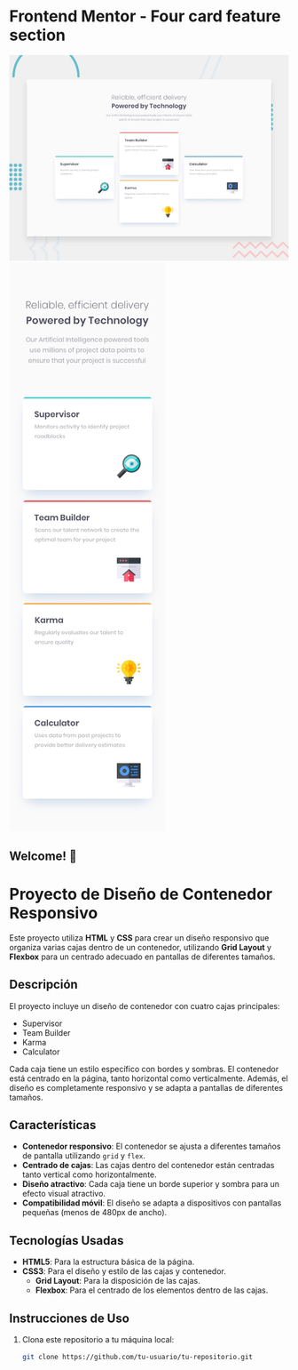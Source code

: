 # Frontend Mentor - Four card feature section

![Design preview for the Four card feature section coding challenge](./design/desktop-preview.jpg)
![Design preview for the Four card feature section coding challenge](./design/mobile-design.jpg)


## Welcome! 👋
# Proyecto de Diseño de Contenedor Responsivo

Este proyecto utiliza **HTML** y **CSS** para crear un diseño responsivo que organiza varias cajas dentro de un contenedor, utilizando **Grid Layout** y **Flexbox** para un centrado adecuado en pantallas de diferentes tamaños.

## Descripción

El proyecto incluye un diseño de contenedor con cuatro cajas principales: 

- Supervisor
- Team Builder
- Karma
- Calculator

Cada caja tiene un estilo específico con bordes y sombras. El contenedor está centrado en la página, tanto horizontal como verticalmente. Además, el diseño es completamente responsivo y se adapta a pantallas de diferentes tamaños.

## Características

- **Contenedor responsivo**: El contenedor se ajusta a diferentes tamaños de pantalla utilizando `grid` y `flex`.
- **Centrado de cajas**: Las cajas dentro del contenedor están centradas tanto vertical como horizontalmente.
- **Diseño atractivo**: Cada caja tiene un borde superior y sombra para un efecto visual atractivo.
- **Compatibilidad móvil**: El diseño se adapta a dispositivos con pantallas pequeñas (menos de 480px de ancho).

## Tecnologías Usadas

- **HTML5**: Para la estructura básica de la página.
- **CSS3**: Para el diseño y estilo de las cajas y contenedor.
  - **Grid Layout**: Para la disposición de las cajas.
  - **Flexbox**: Para el centrado de los elementos dentro de las cajas.

## Instrucciones de Uso

1. Clona este repositorio a tu máquina local:

   ```bash
   git clone https://github.com/tu-usuario/tu-repositorio.git

